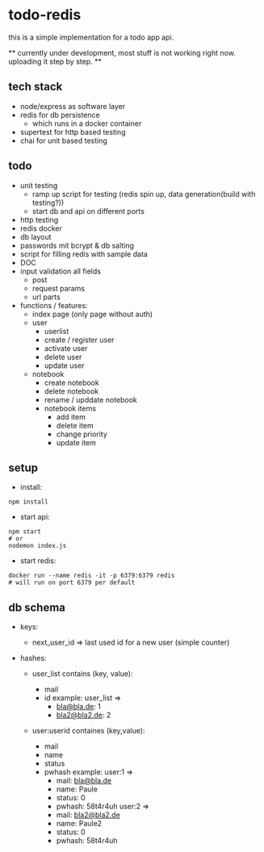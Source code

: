 # todo-redis

this is a simple implementation for a todo app api. 

** currently under development, most stuff is not working right now. uploading it step by step. **

## tech stack
- node/express as software layer
- redis for db persistence
  - which runs in a docker container
- supertest for http based testing
- chai for unit based testing


## todo
- unit testing
  - ramp up script for testing (redis spin up, data generation(build with testing?))
  - start db and api on different ports
- http testing
- redis docker
- db layout
- passwords mit bcrypt & db salting
- script for filling redis with sample data
- DOC
- input validation all fields 
  - post
  - request params
  - url parts
- functions / features:
  - index page (only page without auth)
  - user
    - userlist
    - create / register user
    - activate user
    - delete user
    - update user
  - notebook
    - create notebook
    - delete notebook
    - rename / upddate notebook
    - notebook items
      - add item
      - delete item
      - change priority
      - update item



## setup
- install:

```
npm install
```

- start api:

```
npm start
# or
nodemon index.js
```

- start redis:

```
docker run --name redis -it -p 6379:6379 redis
# will run on port 6379 per default
```

## db schema
- keys:
  - next_user_id => last used id for a new user (simple counter)

- hashes:
  - user_list
    contains (key, value):
    - mail
    - id
    example:
    user_list => 
      - bla@bla.de: 1
      - bla2@bla2.de: 2

  - user:userid
    containes (key,value):
    - mail
    - name
    - status
    - pwhash
    example:
    user:1 =>
      - mail: bla@bla.de
      - name: Paule
      - status: 0
      - pwhash: 58t4r4uh
    user:2 =>
      - mail: bla2@bla2.de
      - name: Paule2
      - status: 0
      - pwhash: 58t4r4uh


